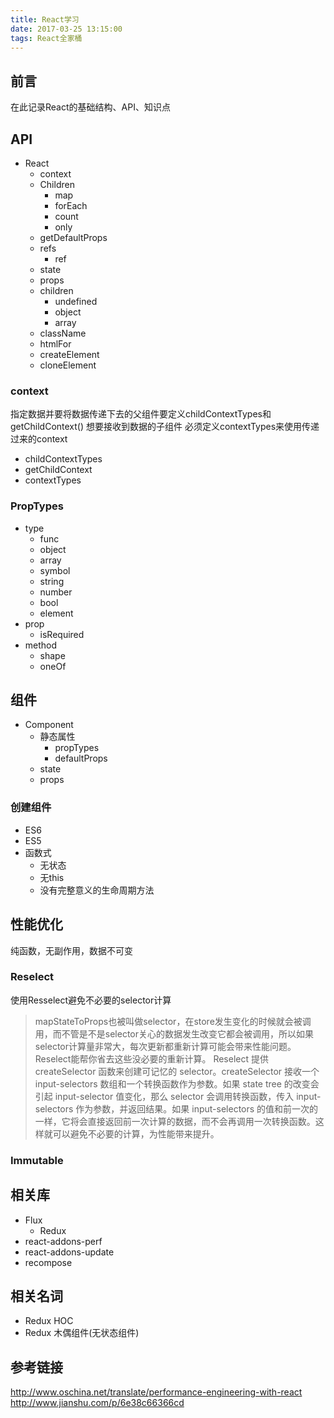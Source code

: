 ```yaml
---
title: React学习
date: 2017-03-25 13:15:00
tags: React全家桶
---
```


## 前言
在此记录React的基础结构、API、知识点

## API
- React
    + context
    + Children
        * map
        * forEach
        * count
        * only
    + getDefaultProps
    + refs
        * ref
    + state
    + props
    + children
        * undefined
        * object
        * array
    + className
    + htmlFor
    + createElement
    + cloneElement

### context
指定数据并要将数据传递下去的父组件要定义childContextTypes和getChildContext()
想要接收到数据的子组件 必须定义contextTypes来使用传递过来的context 
- childContextTypes
- getChildContext
- contextTypes

### PropTypes  
- type 
    + func
    + object
    + array
    + symbol
    + string
    + number
    + bool
    + element
- prop
    + isRequired
- method
    + shape
    + oneOf

## 组件
- Component
    + 静态属性
        * propTypes
        * defaultProps
    + state
    + props

### 创建组件
- ES6
- ES5
- 函数式
    + 无状态
    + 无this
    + 没有完整意义的生命周期方法

## 性能优化
纯函数，无副作用，数据不可变

### Reselect
使用Resselect避免不必要的selector计算
> mapStateToProps也被叫做selector，在store发生变化的时候就会被调用，而不管是不是selector关心的数据发生改变它都会被调用，所以如果selector计算量非常大，每次更新都重新计算可能会带来性能问题。Reselect能帮你省去这些没必要的重新计算。
> Reselect 提供 createSelector 函数来创建可记忆的 selector。createSelector 接收一个 input-selectors 数组和一个转换函数作为参数。如果 state tree 的改变会引起 input-selector 值变化，那么 selector 会调用转换函数，传入 input-selectors 作为参数，并返回结果。如果 input-selectors 的值和前一次的一样，它将会直接返回前一次计算的数据，而不会再调用一次转换函数。这样就可以避免不必要的计算，为性能带来提升。

### Immutable

## 相关库
- Flux
    + Redux
- react-addons-perf
- react-addons-update
- recompose

## 相关名词
- Redux HOC
- Redux 木偶组件(无状态组件)

## 参考链接
http://www.oschina.net/translate/performance-engineering-with-react
http://www.jianshu.com/p/6e38c66366cd
